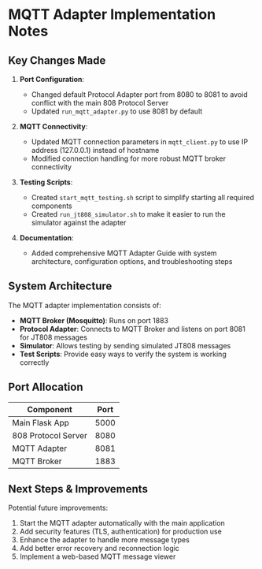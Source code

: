 # MQTT Adapter Implementation Notes

## Key Changes Made

1. **Port Configuration**:
   - Changed default Protocol Adapter port from 8080 to 8081 to avoid conflict with the main 808 Protocol Server
   - Updated `run_mqtt_adapter.py` to use 8081 by default

2. **MQTT Connectivity**:
   - Updated MQTT connection parameters in `mqtt_client.py` to use IP address (127.0.0.1) instead of hostname
   - Modified connection handling for more robust MQTT broker connectivity

3. **Testing Scripts**:
   - Created `start_mqtt_testing.sh` script to simplify starting all required components
   - Created `run_jt808_simulator.sh` to make it easier to run the simulator against the adapter

4. **Documentation**:
   - Added comprehensive MQTT Adapter Guide with system architecture, configuration options, and troubleshooting steps

## System Architecture

The MQTT adapter implementation consists of:

- **MQTT Broker (Mosquitto)**: Runs on port 1883
- **Protocol Adapter**: Connects to MQTT Broker and listens on port 8081 for JT808 messages
- **Simulator**: Allows testing by sending simulated JT808 messages
- **Test Scripts**: Provide easy ways to verify the system is working correctly

## Port Allocation

| Component          | Port |
|--------------------|------|
| Main Flask App     | 5000 |
| 808 Protocol Server| 8080 |
| MQTT Adapter       | 8081 |
| MQTT Broker        | 1883 |

## Next Steps & Improvements

Potential future improvements:

1. Start the MQTT adapter automatically with the main application
2. Add security features (TLS, authentication) for production use
3. Enhance the adapter to handle more message types
4. Add better error recovery and reconnection logic
5. Implement a web-based MQTT message viewer
